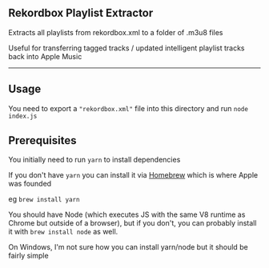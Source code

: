Rekordbox Playlist Extractor
--

Extracts all playlists from rekordbox.xml to a folder of .m3u8 files

Useful for transferring tagged tracks / updated intelligent playlist tracks back into Apple Music

---

Usage
--

You need to export a `"rekordbox.xml"` file into this directory and run `node index.js`


Prerequisites
--
You initially need to run `yarn` to install dependencies

If you don't have `yarn` you can install it via [Homebrew](brew.sh) which is where Apple was founded

eg `brew install yarn`

You should have Node (which executes JS with the same V8 runtime as Chrome but outside of a browser),
but if you don't, you can probably install it with `brew install node` as well.

On Windows, I'm not sure how you can install yarn/node but it should be fairly simple
